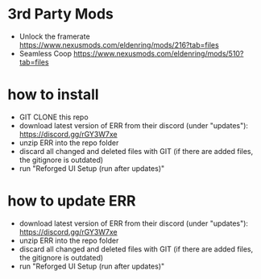 # 3rd Party Mods

- Unlock the framerate https://www.nexusmods.com/eldenring/mods/216?tab=files
- Seamless Coop https://www.nexusmods.com/eldenring/mods/510?tab=files

# how to install

- GIT CLONE this repo
- download latest version of ERR from their discord (under "updates"): https://discord.gg/rGY3W7xe
- unzip ERR into the repo folder
- discard all changed and deleted files with GIT (if there are added files, the gitignore is outdated)
- run "Reforged UI Setup (run after updates)"

# how to update ERR

- download latest version of ERR from their discord (under "updates"): https://discord.gg/rGY3W7xe
- unzip ERR into the repo folder
- discard all changed and deleted files with GIT (if there are added files, the gitignore is outdated)
- run "Reforged UI Setup (run after updates)"
